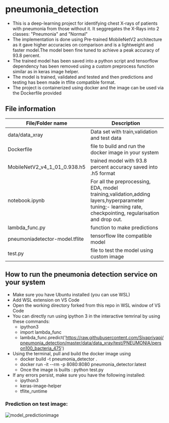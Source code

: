# pneumonia_detection

* This is a deep-learning project for identifying chest X-rays of patients with pneumonia from those without it. It seggregates the X-Rays into 2 classes: "Pneumonia" and "Normal"
* The implementation is done using Pre-trained MobileNetV2 architecture as it gave higher accuracies on comparison and is a lightweight and faster model.The model been fine tuned to achieve a peak accuracy of 93.8 percent.
* The trained model has been saved into a python script and tensorflow dependency has been removed using a custom preprocess function similar as in keras image helper.
* The model is trained, validated and tested and then predictions and testing has been made in tflite compatible format.
* The project is containerized using docker and the image can be used via the Dockerfile provided

## File information
|File/Folder name|Description|
|---|--
|data/data_xray|Data set with train,validation and test data|
|Dockerfile|file to build and run the docker image in your system|
|MobileNetV2_v4_1_01_0.938.h5|trained model with 93.8 percent accuracy saved into .h5 format|
|notebook.ipynb|For all the preprocessing, EDA, model training,validation,adding layers,hyperparameter tuning;- learning rate, checkpointing, regularisation and drop out.|
|lambda_func.py|function to make predictions|
|pneumoniadetector-model.tflite|tensorflow lite compatible model|
|test.py|file to test the model using custom image|
## How to run the pneumonia detection service on your system
* Make sure you have Ubuntu installed (you can use WSL)
* Add WSL extension on VS Code 
* Open the working directory forked from this repo in WSL window of VS Code
* You can directly run using ipython 3 in the interactive temrinal by using these commands:
     * ipython3
     * import lambda_func
     * lambda_func.predict('https://raw.githubusercontent.com/Sivapriyapj/pneumonia_detection/master/data/data_xray/test/PNEUMONIA/person100_bacteria_475')
* Using the terminal, pull and build the docker image using
     * docker build -t pneumonia_detector .
     * docker run -it --rm -p 8080:8080 pneumonia_detector:latest
     * Once the image is builts : python test.py
* If any errors persist, make sure you have the following installed:
     * ipython3
     * keras-image-helper
     * tflite_runtime
### Prediction on test image:     
![model_predictionimage](https://user-images.githubusercontent.com/86096781/208323414-93fd0b69-aafc-4c57-92d8-bc03f708c91b.png)

